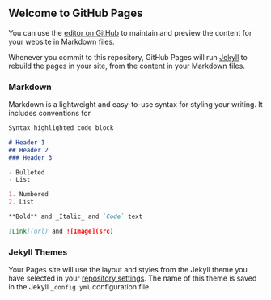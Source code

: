 ## Welcome to GitHub Pages

You can use the [editor on GitHub](https://github.com/jlwang233/text-mining-with-hotel-dataset/edit/master/README.md) to maintain and preview the content for your website in Markdown files.

Whenever you commit to this repository, GitHub Pages will run [Jekyll](https://jekyllrb.com/) to rebuild the pages in your site, from the content in your Markdown files.

### Markdown

Markdown is a lightweight and easy-to-use syntax for styling your writing. It includes conventions for

```markdown
Syntax highlighted code block

# Header 1
## Header 2
### Header 3

- Bulleted
- List

1. Numbered
2. List

**Bold** and _Italic_ and `Code` text

[Link](url) and ![Image](src)
```
### Jekyll Themes

Your Pages site will use the layout and styles from the Jekyll theme you have selected in your [repository settings](https://github.com/jlwang233/text-mining-with-hotel-dataset/settings). The name of this theme is saved in the Jekyll `_config.yml` configuration file.
